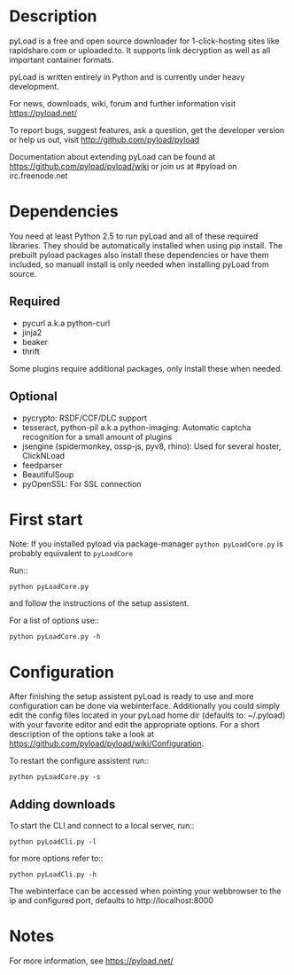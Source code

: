 Description
===========

pyLoad is a free and open source downloader for 1-click-hosting sites
like rapidshare.com or uploaded.to.
It supports link decryption as well as all important container formats.

pyLoad is written entirely in Python and is currently under heavy development.

For news, downloads, wiki, forum and further information visit https://pyload.net/

To report bugs, suggest features, ask a question, get the developer version
or help us out, visit http://github.com/pyload/pyload

Documentation about extending pyLoad can be found at https://github.com/pyload/pyload/wiki or join us at #pyload on irc.freenode.net

Dependencies
============

You need at least Python 2.5 to run pyLoad and all of these required libraries.
They should be automatically installed when using pip install.
The prebuilt pyload packages also install these dependencies or have them included, so manuall install
is only needed when installing pyLoad from source.

Required
--------

- pycurl a.k.a python-curl
- jinja2
- beaker
- thrift

Some plugins require additional packages, only install these when needed.

Optional
--------

- pycrypto: RSDF/CCF/DLC support
- tesseract, python-pil a.k.a python-imaging: Automatic captcha recognition for a small amount of plugins
- jsengine (spidermonkey, ossp-js, pyv8, rhino): Used for several hoster, ClickNLoad
- feedparser
- BeautifulSoup
- pyOpenSSL: For SSL connection

First start
===========

Note: If you installed pyload via package-manager `python pyLoadCore.py` is probably equivalent to `pyLoadCore`

Run::

    python pyLoadCore.py

and follow the instructions of the setup assistent.

For a list of options use::

    python pyLoadCore.py -h

Configuration
=============

After finishing the setup assistent pyLoad is ready to use and more configuration can be done via webinterface.
Additionally you could simply edit the config files located in your pyLoad home dir (defaults to: ~/.pyload)
with your favorite editor and edit the appropriate options. For a short description of
the options take a look at https://github.com/pyload/pyload/wiki/Configuration.

To restart the configure assistent run::

    python pyLoadCore.py -s

Adding downloads
----------------

To start the CLI and connect to a local server, run::

    python pyLoadCli.py -l

for more options refer to::

    python pyLoadCli.py -h

The webinterface can be accessed when pointing your webbrowser to the ip and configured port, defaults to http://localhost:8000

Notes
=====
For more information, see https://pyload.net/
